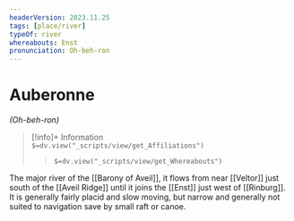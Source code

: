 ```yaml
---
headerVersion: 2023.11.25
tags: [place/river]
typeOf: river
whereabouts: Enst
pronunciation: Oh-beh-ron
---
```

# Auberonne
*(Oh-beh-ron)*
>[!info]+ Information  
> `$=dv.view("_scripts/view/get_Affiliations")`  
>> `$=dv.view("_scripts/view/get_Whereabouts")`

The major river of the [[Barony of Aveil]], it flows from near [[Veltor]] just south of the [[Aveil Ridge]] until it joins the [[Enst]] just west of [[Rinburg]]. It is generally fairly placid and slow moving, but narrow and generally not suited to navigation save by small raft or canoe. 